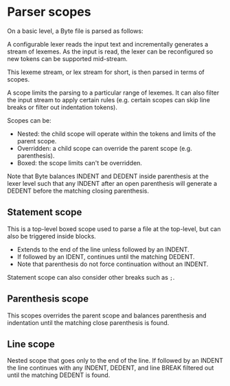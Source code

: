 # Parser scopes

On a basic level, a Byte file is parsed as follows:

A configurable lexer reads the input text and incrementally generates a stream
of lexemes. As the input is read, the lexer can be reconfigured so new tokens
can be supported mid-stream.

This lexeme stream, or lex stream for short, is then parsed in terms of scopes.

A scope limits the parsing to a particular range of lexemes. It can also filter
the input stream to apply certain rules (e.g. certain scopes can skip line
breaks or filter out indentation tokens).

Scopes can be:

- Nested: the child scope will operate within the tokens and limits of the
  parent scope.
- Overridden: a child scope can override the parent scope (e.g. parenthesis).
- Boxed: the scope limits can't be overridden.

Note that Byte balances INDENT and DEDENT inside parenthesis at the lexer level
such that any INDENT after an open parenthesis will generate a DEDENT before the
matching closing parenthesis.


## Statement scope

This is a top-level boxed scope used to parse a file at the top-level, but
can also be triggered inside blocks.

- Extends to the end of the line unless followed by an INDENT.
- If followed by an IDENT, continues until the matching DEDENT.
- Note that parenthesis do not force continuation without an INDENT.

Statement scope can also consider other breaks such as `;`.

## Parenthesis scope

This scopes overrides the parent scope and balances parenthesis and indentation
until the matching close parenthesis is found.

## Line scope

Nested scope that goes only to the end of the line. If followed by an INDENT
the line continues with any INDENT, DEDENT, and line BREAK filtered out until
the matching DEDENT is found.
